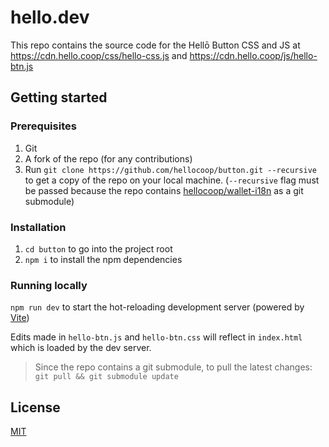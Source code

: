 # hello.dev

This repo contains the source code for the Hellō Button CSS and JS at https://cdn.hello.coop/css/hello-css.js and https://cdn.hello.coop/js/hello-btn.js

## Getting started

### Prerequisites

1. Git
1. A fork of the repo (for any contributions)
1. Run `git clone https://github.com/hellocoop/button.git --recursive` to get a copy of the repo on your local machine.  (`--recursive` flag must be passed because the repo contains [hellocoop/wallet-i18n](https://github.com/hellocoop/wallet-i18n) as a git submodule)

### Installation

1. `cd button` to go into the project root
1. `npm i` to install the npm dependencies

### Running locally

`npm run dev` to start the hot-reloading development server (powered by [Vite](https://vitejs.dev/))

Edits made in `hello-btn.js` and `hello-btn.css` will reflect in `index.html` which is loaded by the dev server.

> Since the repo contains a git submodule, to pull the latest changes:
`git pull && git submodule update`


## License

[MIT](LICENSE)
